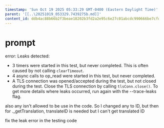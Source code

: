 ```yaml
---
timestamp: 'Sun Oct 19 2025 05:33:29 GMT-0400 (Eastern Daylight Time)'
parent: '[[..\20251019_053329.7439275b.md]]'
content_id: ddb4ac88b66b2f3beae18202b3fd2a2e95c6e27c01abcdc990666be7cfdc9a35
---
```


# prompt

error: Leaks detected:

* 3 timers were started in this test, but never completed. This is often caused by not calling `clearTimeout`.
* 4 async calls to op\_read were started in this test, but never completed.
* A TLS connection was opened/accepted during the test, but not closed during the test. Close the TLS connection by calling `tlsConn.close()`.
  To get more details where leaks occurred, run again with the --trace-leaks flag.

also any isn't allowed to be use in the code. So I changed any to ID, but then for .\_getTranslation, translateID is needed but I can't get translated ID

fix the leak error in the testing code
